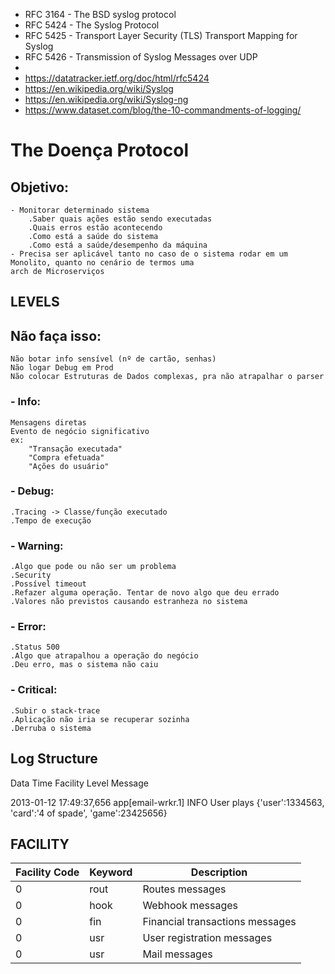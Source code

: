 - RFC 3164 - The BSD syslog protocol
- RFC 5424 - The Syslog Protocol
- RFC 5425 - Transport Layer Security (TLS) Transport Mapping for Syslog
- RFC 5426 - Transmission of Syslog Messages over UDP
-
- https://datatracker.ietf.org/doc/html/rfc5424
- https://en.wikipedia.org/wiki/Syslog
- https://en.wikipedia.org/wiki/Syslog-ng
- https://www.dataset.com/blog/the-10-commandments-of-logging/

# The Doença Protocol

## Objetivo:
    - Monitorar determinado sistema
        .Saber quais ações estão sendo executadas
        .Quais erros estão acontecendo
        .Como está a saúde do sistema
        .Como está a saúde/desempenho da máquina
    - Precisa ser aplicável tanto no caso de o sistema rodar em um Monolito, quanto no cenário de termos uma 
    arch de Microserviços

## LEVELS

## Não faça isso:
    Não botar info sensível (nº de cartão, senhas)
    Não logar Debug em Prod
    Não colocar Estruturas de Dados complexas, pra não atrapalhar o parser

### - Info:
    Mensagens diretas
    Evento de negócio significativo    
    ex:
        "Transação executada"
        "Compra efetuada"
        "Ações do usuário"
### - Debug:
    .Tracing -> Classe/função executado
    .Tempo de execução
### - Warning:
    .Algo que pode ou não ser um problema
    .Security
    .Possível timeout
    .Refazer alguma operação. Tentar de novo algo que deu errado
    .Valores não previstos causando estranheza no sistema
### - Error:
    .Status 500
    .Algo que atrapalhou a operação do negócio
    .Deu erro, mas o sistema não caiu
### - Critical:
    .Subir o stack-trace
    .Aplicação não iria se recuperar sozinha
    .Derruba o sistema

## Log Structure
Data Time Facility Level Message

2013-01-12 17:49:37,656 app[email-wrkr.1] INFO User plays {'user':1334563, 'card':'4 of spade', 'game':23425656}

## FACILITY

| Facility Code | Keyword | Description                     | 
|---------------|---------|---------------------------------|
| 0             | rout    | Routes messages                 | 
| 0             | hook    | Webhook messages                |
| 0             | fin     | Financial transactions messages |
| 0             | usr     | User registration messages      |
| 0             | usr     | Mail messages                   |


